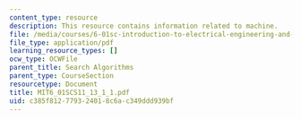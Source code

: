 ```yaml
---
content_type: resource
description: This resource contains information related to machine.
file: /media/courses/6-01sc-introduction-to-electrical-engineering-and-computer-science-i-spring-2011/c385f812779324018c6ac349ddd939bf_MIT6_01SCS11_13_1_1.pdf
file_type: application/pdf
learning_resource_types: []
ocw_type: OCWFile
parent_title: Search Algorithms
parent_type: CourseSection
resourcetype: Document
title: MIT6_01SCS11_13_1_1.pdf
uid: c385f812-7793-2401-8c6a-c349ddd939bf
---
```

